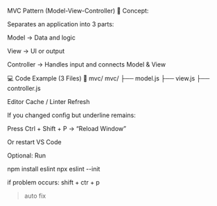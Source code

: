 MVC Pattern (Model-View-Controller)
🧠 Concept:

Separates an application into 3 parts:

Model → Data and logic

View → UI or output

Controller → Handles input and connects Model & View

💻 Code Example (3 Files)
📁 mvc/
mvc/
├── model.js
├── view.js
├── controller.js


Editor Cache / Linter Refresh

If you changed config but underline remains:

Press Ctrl + Shift + P → “Reload Window”

Or restart VS Code

Optional: Run

npm install eslint
npx eslint --init

if problem occurs: shift + ctr + p
>auto fix
